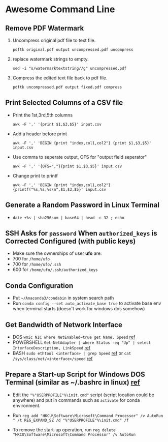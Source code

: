Awesome Command Line
==============================

Remove PDF Watermark
---------------------------------------
1. Uncompress original pdf file to text file.
 
   `pdftk original.pdf output uncompressed.pdf uncompress`
  
2. replace watermark strings to empty.
 
   `sed -i "s/watermarktextstring//g" uncompressed.pdf`
  
3. Compress the edited text file back to pdf file.
 
   `pdftk uncompressed.pdf output fixed.pdf compress`

Print Selected Columns of a CSV file
---------------------------------------
 - Print the 1st,3rd,5th columns
 
   `awk -F ',' '{print $1,$3,$5}' input.csv`

 - Add a header before print

   `awk -F ',' 'BEGIN {print "index,col1,col2"} {print $1,$3,$5}' input.csv`

 - Use comma to seperate output, OFS for "output field seperator"

   `awk -F ',' '{OFS=","}{print $1,$3,$5}' input.csv`

 - Change print to printf

   `awk -F ',' 'BEGIN {print "index,col1,col2"} {printf("%s,%s,%s\n",$1,$3,$5}' input.csv`

Generate a Random Password in Linux Terminal
---------------------------------------
 - `date +%s | sha256sum | base64 | head -c 32 ; echo`

SSH Asks for `password` When `authorized_keys` is Corrected Configured (with public keys)
---------------------------------------
 - Make sure the ownerships of user **ufo** are:
 - 700 for `/home/ufo`
 - 700 for `/home/ufo/.ssh`
 - 600 for `/home/ufo/.ssh/authorized_keys`

Conda Configuration
---------------------------------------
 - Put `~/Anaconda3/condabin` in system search path
 - Run `conda config --set auto_activate_base true` to activate base env when terminal starts (doesn't work for windows dos somehow)
 
 
Get Bandwidth of Network Interface
---------------------------------------
 - DOS `wmic NIC where NetEnabled=true get Name, Speed` [ref](https://superuser.com/a/412956)
 - POWERSHELL `Get-NetAdapter | where Status -eq "Up" | select InterfaceDescription, LinkSpeed` [ref](https://superuser.com/a/412956)
 - BASH `sudo ethtool <interface> | grep Speed` [ref](https://serverfault.com/a/207478) or `cat /sys/class/net/<interface>/speed` [ref](https://serverfault.com/a/770662)

Prepare a Start-up Script for Windows DOS Terminal (similar as ~/.bashrc in linux) [ref](https://stackoverflow.com/a/17405182/3431997)
---------------------------------------
 - Edit the `"%"USERPROFILE"%\init.cmd"` script (script location could be anywhere) and put in commands such as `activate` for conda environment.
 
 - Run `reg add "HKCU\Software\Microsoft\Command Processor" /v AutoRun ^ /t REG_EXPAND_SZ /d "%"USERPROFILE"%\init.cmd" /f`
 
 - To remove the start-up operation, run `reg delete "HKCU\Software\Microsoft\Command Processor" /v AutoRun`
